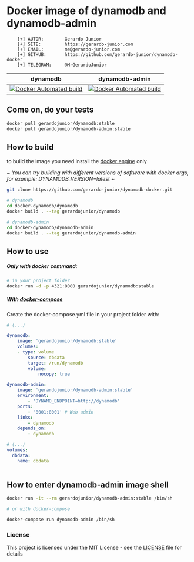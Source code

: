 # Docker image of dynamodb and dynamodb-admin

```
    [+] AUTOR:        Gerardo Junior
    [+] SITE:         https://gerardo-junior.com
    [+] EMAIL:        me@gerardo-junior.com
    [+] GITHUB:       https://github.com/gerardo-junior/dynamodb-docker
    [+] TELEGRAM:     @MrGerardoJunior
```

| dynamodb  | dynamodb-admin  |
| :------------: | :------------: |
| [![Docker Automated build](https://img.shields.io/docker/automated/jrottenberg/ffmpeg.svg)](https://hub.docker.com/r/gerardojunior/dynamodb/) |  [![Docker Automated build](https://img.shields.io/docker/automated/jrottenberg/ffmpeg.svg)](https://hub.docker.com/r/gerardojunior/dynamodb-admin/)  |


## Come on, do your tests

```bash
docker pull gerardojunior/dynamodb:stable
docker pull gerardojunior/dynamodb-admin:stable
```

## How to build

to build the image you need install the [docker engine](https://www.docker.com/) only

*~ You can try building with different versions of software with docker args, for example: DYNAMODB_VERSION=latest ~*
```bash
git clone https://github.com/gerardo-junior/dynamodb-docker.git

# dynamodb
cd docker-dynamodb/dynamodb
docker build . --tag gerardojunior/dynamodb

# dynamodb-admin
cd docker-dynamodb/dynamodb-admin
docker build . --tag gerardojunior/dynamodb-admin
```
## How to use

##### Only with docker command:

```bash
# in your project folder
docker run -d -p 4321:8080 gerardojunior/dynamodb:stable
```
##### With [docker-compose](https://docs.docker.com/compose/)

Create the docker-compose.yml file  in your project folder with:

```yml
# (...)

dynamodb:
    image: 'gerardojunior/dynamodb:stable'
    volumes:
    - type: volume
        source: dbdata
        target: /run/dynamodb
        volume:
            nocopy: true

dynamodb-admin:
    image: 'gerardojunior/dynamodb-admin:stable'
    environment:
        - 'DYNAMO_ENDPOINT=http://dynamodb'
    ports:
        - '8001:8001' # Web admin
    links:
        - dynamodb
    depends_on:
        - dynamodb

# (...)
volumes:
  dbdata:
    name: dbdata
        
```

## How to enter dynamodb-admin image shell
 
```bash
docker run -it --rm gerardojunior/dynamodb-admin:stable /bin/sh

# or with docker-compose

docker-compose run dynamodb-admin /bin/sh
```

### License  
This project is licensed under the MIT License - see the [LICENSE](LICENSE) file for details
